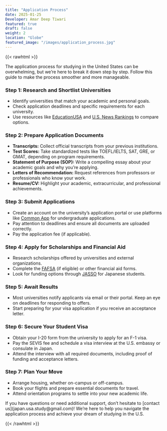 ```yaml
---
title: "Application Process"
date: 2025-01-25
Developer: Amar Deep Tiwari
featured: true
draft: false
weight: 2
location: "Globe"
featured_image: "/images/application_process.jpg"
---
```


{{< rawhtml >}}
<div>
<p>The application process for studying in the United States can be overwhelming, but we’re here to break it down step by step. Follow this guide to make the process smoother and more manageable.</p>

<h3>Step 1: Research and Shortlist Universities</h3>
<ul>
  <li>Identify universities that match your academic and personal goals.</li>
  <li>Check application deadlines and specific requirements for each university.</li>
  <li>Use resources like <a href="https://educationusa.state.gov">EducationUSA</a> and <a href="https://www.usnews.com/best-colleges">U.S. News Rankings</a> to compare options.</li>
</ul>

<h3>Step 2: Prepare Application Documents</h3>
<ul>
  <li><b>Transcripts:</b> Collect official transcripts from your previous institutions.</li>
  <li><b>Test Scores:</b> Take standardized tests like TOEFL/IELTS, SAT, GRE, or GMAT, depending on program requirements.</li>
  <li><b>Statement of Purpose (SOP):</b> Write a compelling essay about your academic goals and why you’re applying.</li>
  <li><b>Letters of Recommendation:</b> Request references from professors or professionals who know your work.</li>
  <li><b>Resume/CV:</b> Highlight your academic, extracurricular, and professional achievements.</li>
</ul>

<h3>Step 3: Submit Applications</h3>
<ul>
  <li>Create an account on the university’s application portal or use platforms like <a href="https://www.commonapp.org">Common App</a> for undergraduate applications.</li>
  <li>Pay attention to deadlines and ensure all documents are uploaded correctly.</li>
  <li>Pay the application fee (if applicable).</li>
</ul>

<h3>Step 4: Apply for Scholarships and Financial Aid</h3>
<ul>
  <li>Research scholarships offered by universities and external organizations.</li>
  <li>Complete the <a href="https://studentaid.gov">FAFSA</a> (if eligible) or other financial aid forms.</li>
  <li>Look for funding options through <a href="https://www.jasso.go.jp/en/index.html">JASSO</a> for Japanese students.</li>
</ul>

<h3>Step 5: Await Results</h3>
<ul>
  <li>Most universities notify applicants via email or their portal. Keep an eye on deadlines for responding to offers.</li>
  <li>Start preparing for your visa application if you receive an acceptance letter.</li>
</ul>

<h3>Step 6: Secure Your Student Visa</h3>
<ul>
  <li>Obtain your I-20 form from the university to apply for an F-1 visa.</li>
  <li>Pay the SEVIS fee and schedule a visa interview at the U.S. embassy or consulate in Japan.</li>
  <li>Attend the interview with all required documents, including proof of funding and acceptance letters.</li>
</ul>

<h3>Step 7: Plan Your Move</h3>
<ul>
  <li>Arrange housing, whether on-campus or off-campus.</li>
  <li>Book your flights and prepare essential documents for travel.</li>
  <li>Attend orientation programs to settle into your new academic life.</li>
</ul>

<p>If you have questions or need additional support, don’t hesitate to [contact us](japan.usa.study@gmail.com)! We’re here to help you navigate the application process and achieve your dream of studying in the U.S.</p>
</div>
{{< /rawhtml >}}
<!--more-->

